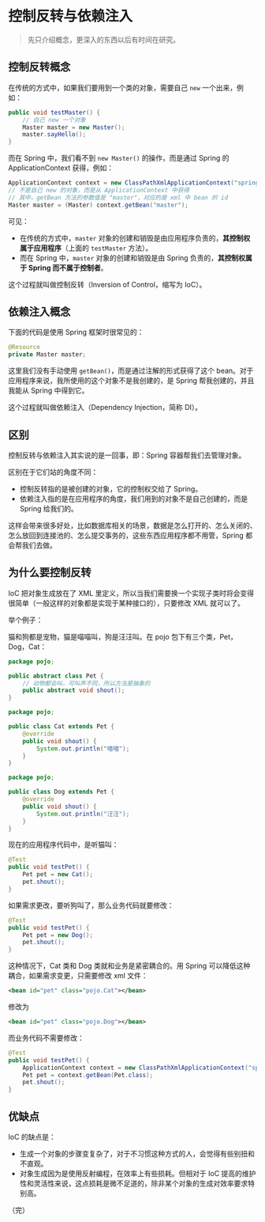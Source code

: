# 控制反转与依赖注入

> 先只介绍概念，更深入的东西以后有时间在研究。

## 控制反转概念

在传统的方式中，如果我们要用到一个类的对象，需要自己 `new` 一个出来，例如：

```java
public void testMaster() {
    // 自己 new 一个对象
    Master master = new Master();
    master.sayHello();
}
```

而在 Spring 中，我们看不到 `new Master()` 的操作，而是通过 Spring 的 ApplicationContext 获得，例如：

```java
ApplicationContext context = new ClassPathXmlApplicationContext("spring-config.xml");
// 不是自己 new 的对象，而是从 ApplicationContext 中获得
// 其中，getBean 方法的参数值是 "master"，对应的是 xml 中 bean 的 id  
Master master = (Master) context.getBean("master");
```

可见：

+ 在传统的方式中，`master` 对象的创建和销毁是由应用程序负责的，**其控制权属于应用程序**（上面的 `testMaster` 方法）。
+ 而在 Spring 中，`master` 对象的创建和销毁是由 Spring 负责的，**其控制权属于 Spring 而不属于控制者**。

这个过程就叫做控制反转（Inversion of Control，缩写为 IoC）。

## 依赖注入概念

下面的代码是使用 Spring 框架时很常见的：

```java
@Resource
private Master master;
```

这里我们没有手动使用 `getBean()`，而是通过注解的形式获得了这个 bean。对于应用程序来说，我所使用的这个对象不是我创建的，是 Spring 帮我创建的，并且我能从 Spring 中得到它。

这个过程就叫做依赖注入（Dependency Injection，简称 DI）。

## 区别

控制反转与依赖注入其实说的是一回事，即：Spring 容器帮我们去管理对象。

区别在于它们站的角度不同：

+ 控制反转指的是被创建的对象，它的控制权交给了 Spring。
+ 依赖注入指的是在应用程序的角度，我们用到的对象不是自己创建的，而是 Spring 给我们的。

这样会带来很多好处，比如数据库相关的场景，数据是怎么打开的、怎么关闭的、怎么放回到连接池的、怎么提交事务的，这些东西应用程序都不用管，Spring 都会帮我们去做。

## 为什么要控制反转

IoC 把对象生成放在了 XML 里定义，所以当我们需要换一个实现子类时将会变得很简单（一般这样的对象都是实现于某种接口的），只要修改 XML 就可以了。

举个例子：

猫和狗都是宠物，猫是喵喵叫，狗是汪汪叫。在 pojo 包下有三个类，Pet，Dog，Cat：

```java
package pojo;

public abstract class Pet {
    // 动物都会叫，可叫声不同，所以方法是抽象的
    public abstract void shout();
}
```

```java
package pojo;

public class Cat extends Pet {
    @override
    public void shout() {
        System.out.println("喵喵");
    }
}
```

```java
package pojo;

public class Dog extends Pet {
    @override
    public void shout() {
        System.out.println("汪汪");
    }
}
```

现在的应用程序代码中，是听猫叫：

```java
@Test
public void testPet() {
    Pet pet = new Cat();
    pet.shout();
}
```

如果需求更改，要听狗叫了，那么业务代码就要修改：

```java {3}
@Test
public void testPet() {
    Pet pet = new Dog();
    pet.shout();
}
```

这种情况下，Cat 类和 Dog 类就和业务是紧密耦合的。用 Spring 可以降低这种耦合，如果需求变更，只需要修改 xml 文件：

```xml
<bean id="pet" class="pojo.Cat"></bean>
```

修改为

```xml
<bean id="pet" class="pojo.Dog"></bean>
```

而业务代码不需要修改：

```java {4}
@Test
public void testPet() {
    ApplicationContext context = new ClassPathXmlApplicationContext("spring-config.xml");
    Pet pet = context.getBean(Pet.class);
    pet.shout();
}
```

## 优缺点

IoC 的缺点是：

+ 生成一个对象的步骤变复杂了，对于不习惯这种方式的人，会觉得有些别扭和不直观。
+ 对象生成因为是使用反射编程，在效率上有些损耗。但相对于 IoC 提高的维护性和灵活性来说，这点损耗是微不足道的，除非某个对象的生成对效率要求特别高。

（完）
